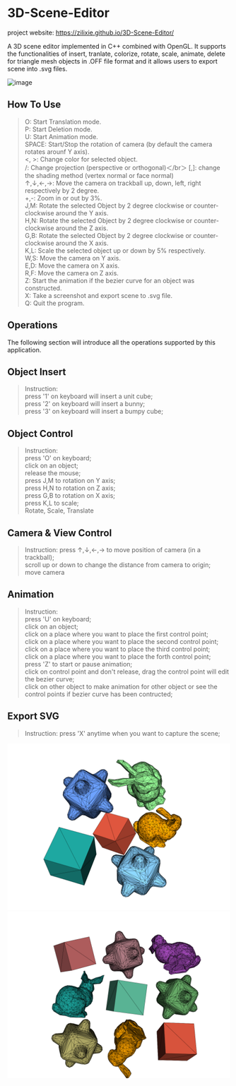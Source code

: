 # 3D-Scene-Editor
project website: https://zilixie.github.io/3D-Scene-Editor/

A 3D scene editor implemented in C++ combined with OpenGL. It supports the functionalities of insert, tranlate, colorize, rotate, scale, animate, delete for triangle mesh objects in .OFF file format and it allows users to export scene into .svg files.

![image](https://github.com/zilixie/3D-Scene-Editor/blob/master/images/camera2.gif)
## How To Use
>O: Start Translation mode.</br>
>P: Start Deletion mode.</br>
>U: Start Animation mode.</br>
>SPACE: Start/Stop the rotation of camera (by default the camera rotates arounf Y axis).</br>
><, >: Change color for selected object.</br>
>/: Change projection (perspective or orthogonal)＜/br＞
>[,]: change the shading method (vertex normal or face normal)</br>
>↑,↓,←,→: Move the camera on trackball up, down, left, right respectively by 2 degree.</br>
>+,-: Zoom in or out by 3%.</br>
>J,M: Rotate the selected Object by 2 degree clockwise or counter-clockwise around the Y axis.</br>
>H,N: Rotate the selected Object by 2 degree clockwise or counter-clockwise around the Z axis.</br>
>G,B: Rotate the selected Object by 2 degree clockwise or counter-clockwise around the X axis.</br>
>K,L: Scale the selected object up or down by 5% respectively.</br>
>W,S: Move the camera on Y axis.</br>
>E,D: Move the camera on X axis.</br>
>R,F: Move the camera on Z axis.</br>
>Z: Start the animation if the bezier curve for an object was constructed. </br>
>X: Take a screenshot and export scene to .svg file. </br>
>Q: Quit the program.</br>

## Operations
The following section will introduce all the operations supported by this application.

## Object Insert
>Instruction:</br>
>press '1' on keyboard will insert a unit cube;</br>
>press '2' on keyboard will insert a bunny;</br>
>press '3' on keyboard will insert a bumpy cube;</br>

## Object Control
>Instruction:</br>
>press 'O' on keyboard;</br>
>click on an object;</br>
>release the mouse;</br>
>press J,M to rotation on Y axis;</br>
>press H,N to rotation on Z axis;</br>
>press G,B to rotation on X axis;</br>
>press K,L to scale;</br>
>Rotate, Scale, Translate

## Camera & View Control
>Instruction:
>press ↑,↓,←,→ to move position of camera (in a trackball);</br>
>scroll up or down to change the distance from camera to origin;</br>
>move camera

## Animation
>Instruction:</br>
>press 'U' on keyboard;</br>
>click on an object;</br>
>click on a place where you want to place the first control point;</br>
>click on a place where you want to place the second control point;</br>
>click on a place where you want to place the third control point;</br>
>click on a place where you want to place the forth control point;</br>
>press 'Z' to start or pause animation; </br>
>click on control point and don't release, drag the control point will edit the bezier curve; </br>
>click on other object to make animation for other object or see the control points if bezier curve has been contructed;


## Export SVG
>Instruction:
>press 'X' anytime when you want to capture the scene;

![image](https://github.com/zilixie/3D-Scene-Editor/blob/master/images/snap1.svg)
![image](https://github.com/zilixie/3D-Scene-Editor/blob/master/images/snap2.svg)
